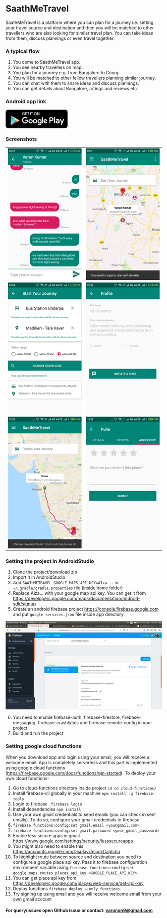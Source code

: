 # SaathMeTravel

SaathMeTravel is a platform where you can plan for a journey i.e. setting your travel source and destination and then you will be matched to other travellers who are also looking for similar travel plan.
You can take ideas from them, discuss plannings or even travel together.

### A typical flow

1. You come to SaathMeTravel app.
2. You see nearby travellers on map. 
3. You plan for a journey e.g. from Bangalore to Coorg.
4. You will be matched to other fellow travellers planning similar journey.
5. You can chat with them to share ideas and discuss plannings.
6. You can get details about Bangalore, ratings and reviews etc.

### Android app link
[![Android App](./screenshots/google-play.png)](https://play.google.com/store/apps/details?id=me.varunon9.saathmetravel)

### Screenshots
|  |  |
| --- | --- |
|![Chat Screen](./screenshots/saathmetravel_chat.png) | ![Map Screen](./screenshots/saathmetravel_map.png)|
|![Plan Journey](./screenshots/saathmetravel_plan_journey.png) | ![Profile](./screenshots/saathmetravel_profile.png)|
|![Route](./screenshots/saathmetravel_route.png) | ![Reviews](./screenshots/saathmetravel_review.png)|

### Setting the project in AndroidStudio

1. Clone the project/download zip
2. Import it in AndroidStudio
3. Add `SAATHMETRAVEL_GOOGLE_MAPS_API_KEY=AIza...` in `~/.gradle/gradle.properties` file (inside home folder)
4. Replace Aiza... with your google map api key. You can get it from https://developers.google.com/maps/documentation/android-sdk/signup
5. Create an android firebase project https://console.firebase.google.com and put `google-services.json` file inside app directory

![google-services.json](./screenshots/firebase_google_services.png)


6. You need to enable firebase-auth, firebase-firestore, firebase-messaging, firebase-crashlytics and firebase-remote-config in your project.
7. Build and run the project

### Setting google cloud functions

When you download app and login using your email, you will receive a welcome email.
App is completely serverless and this part is implemented using google cloud functions (https://firebase.google.com/docs/functions/get-started). To deploy your own cloud functions-

1. Go to cloud-functions directory inside project `cd cd cloud-functions/`
2. Install firebase-cli globally in your machine `npm install -g firebase-tools`
3. Login to firebase ` firebase login`
4. Install dependencies `npm install`
5. Use your own gmail credentials to send emails (you can check in sent emails). To do so, configure your gmail credentials to firebase
6. `firebase functions:config:set gmail.email <you@gmail.com>`
7. `firebase functions:config:set gmail.password <your_gmail_password>`
8. Enable less secure apps in gmail https://www.google.com/settings/security/lesssecureapps
9. You might also need to enable this https://accounts.google.com/DisplayUnlockCaptcha
10. To highlight route between source and destination you need to configure a google place api key. Pass it to firebase configuration environment variable using `firebase functions:config:set google_maps.routes_places_api_key <GOOGLE_PLACE_API_KEY>`
11. You can get place api key from https://developers.google.com/places/web-service/get-api-key
12. Deploy functions `firebase deploy --only functions`
13. Try signing up using email and you will receive welcome email from your own gmail account

#### For query/issues open Github issue or contact: varunon9@gmail.com